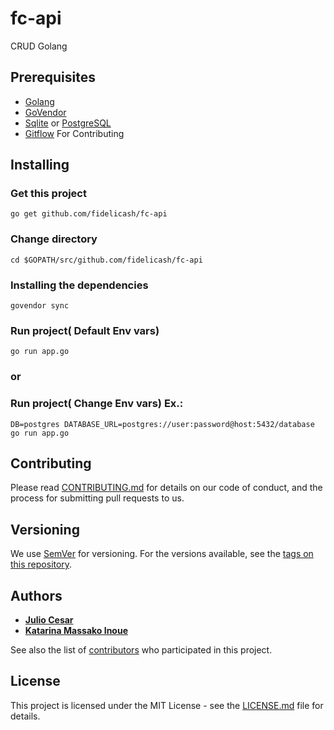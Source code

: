 # fc-api
CRUD Golang


## Prerequisites

* [Golang](https://github.com/golang/go) 
* [GoVendor](https://github.com/kardianos/govendor)
* [Sqlite](https://www.sqlite.org/index.html) or [PostgreSQL](https://www.postgresql.org/)
* [Gitflow](https://github.com/nvie/gitflow) For Contributing


## Installing

### Get this project

```
go get github.com/fidelicash/fc-api
```
### Change directory

```
cd $GOPATH/src/github.com/fidelicash/fc-api
```

### Installing the dependencies

```
govendor sync
``` 

### Run project( Default Env vars)

```
go run app.go
```

### or

### Run project( Change Env vars) Ex.:

```
DB=postgres DATABASE_URL=postgres://user:password@host:5432/database go run app.go
```

## Contributing

Please read [CONTRIBUTING.md](https://github.com/fidelicash/fc-api/blob/master/CONTRIBUTING.md) for details on our code of conduct, and the process for submitting pull requests to us.

## Versioning

We use [SemVer](http://semver.org/) for versioning. For the versions available, see the [tags on this repository](https://github.com/fidelicash/fc-api/tags).

## Authors

* **[Julio Cesar](https://fidelicash.github.io)**
* **[Katarina Massako Inoue](https://github.com/katarinamai)**

See also the list of [contributors](https://github.com/fidelicash/fc-api/contributors) who participated in this project.

## License

This project is licensed under the MIT License - see the [LICENSE.md](LICENSE.md) file for details.